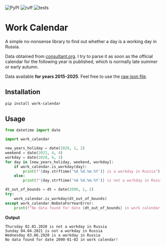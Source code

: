 ![PyPI](https://img.shields.io/pypi/v/work-calendar?label=pypi%20work-calendar)
![ruff](https://github.com/Polyrom/work-calendar/actions/workflows/linter.yml/badge.svg) ![tests](https://github.com/Polyrom/work-calendar/actions/workflows/tests.yml/badge.svg)

# Work Calendar

A simple no-nonsense library to find out whether a day is a working day in Russia.

Data obtained from [consultant.org](https://www.consultant.ru). I try to parse it as soon as the official calendar for the following year is published, which is normally late summer or early autumn.

Data available **for years 2015-2025**. Feel free to use the [raw json file](work_calendar/total.json).

## Installation

```bash
pip install work-calendar
```

## Usage

```python
from datetime import date

import work_calendar

new_years_holiday = date(2020, 1, 2)
weekend = date(2021, 4, 4)
workday = date(2020, 6, 3)
for day in [new_years_holiday, weekend, workday]:
    if work_calendar.is_workday(day):
        print(f"{day.strftime('%A %d.%m.%Y')} is a workday in Russia")
    else:
        print(f"{day.strftime('%A %d.%m.%Y')} is not a workday in Russia")

dt_out_of_bounds = dt = date(2090, 1, 2)
try:
    work_calendar.is_workday(dt_out_of_bounds)
except work_calendar.NoDataForYearError:
    print(f"No data found for date {dt_out_of_bounds} in work calendar!")
```

**Output**

```
Thursday 02.01.2020 is not a workday in Russia
Sunday 04.04.2021 is not a workday in Russia
Wednesday 03.06.2020 is a workday in Russia
No data found for date 2090-01-02 in work calendar!
```
